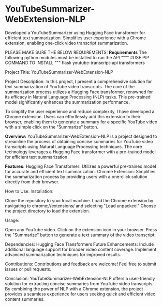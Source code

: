 # YouTubeSummarizer-WebExtension-NLP
Developed a YouTubeSummarizer using Hugging Face transformer for efficient text summarization. Simplifies user experience with a Chrome extension, enabling one-click video transcript summarization.


PLEASE MAKE SURE THE BELOW REQUIREMENTS:
**Requirements**
The following python modules must be installed to run the API
""""  #USE PIP COMMAND TO INSTALL """
flask
youtube-transcript-api
transformers


Project Title:
YouTubeSummarizer-WebExtension-NLP

Project Description:
In this project, I present a comprehensive solution for text summarization of YouTube video transcripts. The core of the summarization process utilizes a Hugging Face transformer, renowned for its efficacy in Natural Language Processing (NLP) tasks. This pre-trained model significantly enhances the summarization performance.

To simplify the user experience and reduce complexity, I have developed a Chrome extension. Users can effortlessly add this extension to their browser, enabling them to generate a summary for a specific YouTube video with a simple click on the "Summarize" button.

**Overview:**
YouTubeSummarizer-WebExtension-NLP is a project designed to streamline the process of obtaining concise summaries for YouTube video transcripts using Natural Language Processing techniques. The core technology leverages a Hugging Face transformer with a pre-trained model for efficient text summarization.

**Features:**
Hugging Face Transformer: Utilizes a powerful pre-trained model for accurate and efficient text summarization.
Chrome Extension: Simplifies the summarization process by providing users with a one-click solution directly from their browser.


How to Use:
Installation:

Clone the repository to your local machine.
Load the Chrome extension by navigating to chrome://extensions/ and selecting "Load unpacked."
Choose the project directory to load the extension.


Usage:

Open any YouTube video.
Click on the extension icon in your browser.
Press the "Summarize" button to generate a text summary of the video transcript.


Dependencies:
Hugging Face Transformers
Future Enhancements:
Include additional language support for broader video content coverage.
Implement advanced summarization techniques for improved results.


Contributions:
Contributions and feedback are welcome! Feel free to submit issues or pull requests.


Conclusion:
YouTubeSummarizer-WebExtension-NLP offers a user-friendly solution for extracting concise summaries from YouTube video transcripts. By combining the power of NLP with a Chrome extension, the project provides a seamless experience for users seeking quick and efficient video content summaries.
